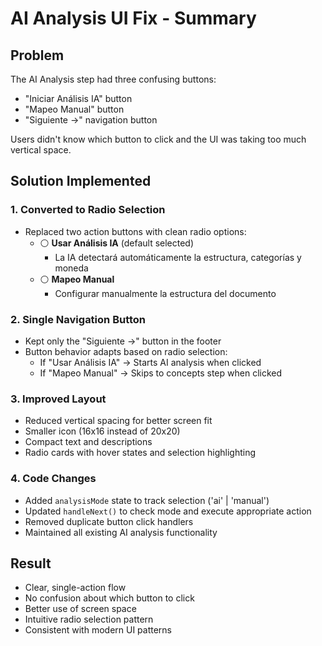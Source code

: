 # AI Analysis UI Fix - Summary

## Problem
The AI Analysis step had three confusing buttons:
- "Iniciar Análisis IA" button
- "Mapeo Manual" button  
- "Siguiente →" navigation button

Users didn't know which button to click and the UI was taking too much vertical space.

## Solution Implemented

### 1. **Converted to Radio Selection**
- Replaced two action buttons with clean radio options:
  - ⚪ **Usar Análisis IA** (default selected)
    - La IA detectará automáticamente la estructura, categorías y moneda
  - ⚪ **Mapeo Manual**
    - Configurar manualmente la estructura del documento

### 2. **Single Navigation Button**
- Kept only the "Siguiente →" button in the footer
- Button behavior adapts based on radio selection:
  - If "Usar Análisis IA" → Starts AI analysis when clicked
  - If "Mapeo Manual" → Skips to concepts step when clicked

### 3. **Improved Layout**
- Reduced vertical spacing for better screen fit
- Smaller icon (16x16 instead of 20x20)
- Compact text and descriptions
- Radio cards with hover states and selection highlighting

### 4. **Code Changes**
- Added `analysisMode` state to track selection ('ai' | 'manual')
- Updated `handleNext()` to check mode and execute appropriate action
- Removed duplicate button click handlers
- Maintained all existing AI analysis functionality

## Result
- Clear, single-action flow
- No confusion about which button to click
- Better use of screen space
- Intuitive radio selection pattern
- Consistent with modern UI patterns